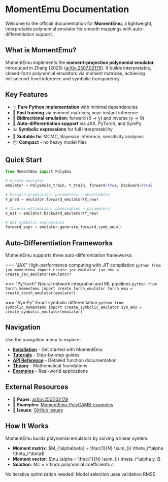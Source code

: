 # MomentEmu Documentation

Welcome to the official documentation for **MomentEmu**, a lightweight, interpretable polynomial emulator for smooth mappings with auto-differentiation support.

## What is MomentEmu?

MomentEmu implements the **moment-projection polynomial emulator** introduced in Zhang (2025) ([arXiv:2507.02179](https://arxiv.org/abs/2507.02179)). It builds interpretable, closed-form polynomial emulators via moment matrices, achieving millisecond-level inference and symbolic transparency.

## Key Features

- ✨ **Pure Python implementation** with minimal dependencies
- 🚀 **Fast training** via moment matrices; near-instant inference
- 🔄 **Bidirectional emulation**: forward (θ → y) and inverse (y → θ)
- 🧮 **Auto-differentiation support** via JAX, PyTorch, and SymPy
- 📊 **Symbolic expressions** for full interpretability
- 🎯 **Suitable for** MCMC, Bayesian inference, sensitivity analyses
- 📦 **Compact** - no heavy model files

## Quick Start

```python
from MomentEmu import PolyEmu

# Create emulator
emulator = PolyEmu(X_train, Y_train, forward=True, backward=True)

# Forward prediction: parameters → observables
Y_pred = emulator.forward_emulator(X_new)

# Inverse estimation: observables → parameters
X_est = emulator.backward_emulator(Y_new)

# Get symbolic expressions
forward_expr = emulator.generate_forward_symb_emu()
```

## Auto-Differentiation Frameworks

MomentEmu supports three auto-differentiation frameworks:

=== "JAX"
    High-performance computing with JIT compilation
    ```python
    from jax_momentemu import create_jax_emulator
    jax_emu = create_jax_emulator(emulator)
    ```

=== "PyTorch"
    Neural network integration and ML pipelines
    ```python
    from torch_momentemu import create_torch_emulator
    torch_emu = create_torch_emulator(emulator)
    ```

=== "SymPy"
    Exact symbolic differentiation
    ```python
    from symbolic_momentemu import create_symbolic_emulator
    sym_emu = create_symbolic_emulator(emulator)
    ```

## Navigation

Use the navigation menu to explore:

- **[Installation](installation/quick-start.md)** - Get started with MomentEmu
- **[Tutorials](tutorials/getting-started.md)** - Step-by-step guides
- **[API Reference](api/core.md)** - Detailed function documentation
- **[Theory](theory/mathematical-background.md)** - Mathematical foundations
- **[Examples](examples/use-cases.md)** - Real-world applications

## External Resources

- 📄 **Paper**: [arXiv:2507.02179](https://arxiv.org/abs/2507.02179)
- 🧪 **Examples**: [MomentEmu-PolyCAMB-examples](https://github.com/MomentEmu/MomentEmu-PolyCAMB-examples)
- 🐛 **Issues**: [GitHub Issues](https://github.com/zzhang0123/MomentEmu/issues)

## How It Works

MomentEmu builds polynomial emulators by solving a linear system:

- **Moment matrix**: $M_{\alpha\beta} = \frac{1}{N} \sum_{i} \theta_i^\alpha \theta_i^\beta$
- **Moment vector**: $\nu_\alpha = \frac{1}{N} \sum_{i} \theta_i^\alpha y_i$
- **Solution**: $M c = \nu$ finds polynomial coefficients $c$

No iterative optimization needed! Model selection uses validation RMSE.
